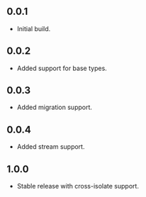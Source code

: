 ## 0.0.1

* Initial build.

## 0.0.2

* Added support for base types.

## 0.0.3

* Added migration support.

## 0.0.4

* Added stream support.

## 1.0.0

* Stable release with cross-isolate support.
